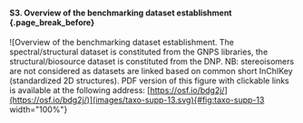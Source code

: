 #### S3. Overview of the benchmarking dataset establishment {.page_break_before}

![Overview of the benchmarking dataset establishment. The spectral/structural dataset is constituted from the GNPS libraries, the structural/biosource dataset is constituted from the DNP. NB: stereoisomers are not considered as datasets are linked based on common short InChIKey (standardized 2D structures). PDF version of this figure with clickable links is available at the following address: [https://osf.io/bdg2j/](https://osf.io/bdg2j/)](images/taxo-supp-13.svg){#fig:taxo-supp-13 width="100%"}
